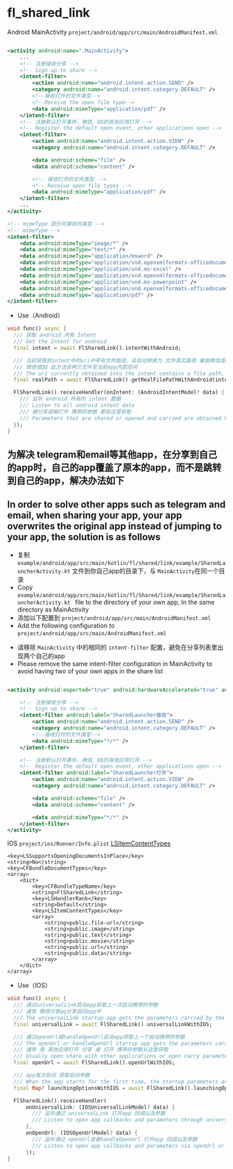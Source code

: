 # fl_shared_link

Android MainActivity `project/android/app/src/main/AndroidManifest.xml`

```xml

<activity android:name=".MainActivity">
    ...
    <!-- 注册接收分享 -->
    <!-- Sign up to share -->
    <intent-filter>
        <action android:name="android.intent.action.SEND" />
        <category android:name="android.intent.category.DEFAULT" />
        <!--接收打开的文件类型-->
        <!--Receive the open file type-->
        <data android:mimeType="application/pdf" />
    </intent-filter>
    <!-- 注册默认打开事件，微信、QQ的其他应用打开 -->
    <!-- Register the default open event, other applications open -->
    <intent-filter>
        <action android:name="android.intent.action.VIEW" />
        <category android:name="android.intent.category.DEFAULT" />

        <data android:scheme="file" />
        <data android:scheme="content" />

        <!-- 接收打开的文件类型 -->
        <!-- Receive open file types -->
        <data android:mimeType="application/pdf" />
    </intent-filter>
    ...
</activity>
```

```xml
<!-- mimeType 部分可接收的类型 -->
<!-- mimeType -->
<intent-filter>
    <data android:mimeType="image/*" />
    <data android:mimeType="text/*" />
    <data android:mimeType="application/msword" />
    <data android:mimeType="application/vnd.openxmlformats-officedocument.wordprocessingml.document" />
    <data android:mimeType="application/vnd.ms-excel" />
    <data android:mimeType="application/vnd.openxmlformats-officedocument.spreadsheetml.sheet" />
    <data android:mimeType="application/vnd.ms-powerpoint" />
    <data android:mimeType="application/vnd.openxmlformats-officedocument.presentationml.presentation" />
    <data android:mimeType="application/pdf" />
</intent-filter>
```

- Use（Android）

```dart
void func() async {
  /// 获取 android 所有 Intent
  /// Get the Intent for android
  final intent = await FlSharedLink().intentWithAndroid;

  /// 当前获取到intent中的uri中带有文件路径，会自动转换为 文件真实路径 兼容微信或qq
  /// 微信或QQ 此方法会拷贝文件至当前app内部空间
  /// The uri currently obtained into the intent contains a file path, which is automatically converted to the true path of the file
  final realPath = await FlSharedLink().getRealFilePathWithAndroid(intent.id);

  FlSharedLink().receiveHandler(onIntent: (AndroidIntentModel? data) {
    /// 监听 android 所有的 intent 数据
    /// Listen to all android intent data
    /// 被分享或被打开 携带的参数 都在这里获取
    /// Parameters that are shared or opened and carried are obtained here
  });
}


```

## 为解决 telegram和email等其他app，在分享到自己的app时，自己的app覆盖了原本的app，而不是跳转到自己的app，解决办法如下

## In order to solve other apps such as telegram and email, when sharing your app, your app overwrites the original app instead of jumping to your app, the solution is as follows

- 复制 `example/android/app/src/main/kotlin/fl/shared/link/example/SharedLauncherActivity.kt` 文件到你自己app的目录下，与 `MainActivity`在同一个目录
- Copy `example/android/app/src/main/kotlin/fl/Shared/link/example/SharedLauncherActivity.kt ` file to the directory of your own app, In the same directory as MainActivity
- 添加以下配置到 `project/android/app/src/main/AndroidManifest.xml`
- Add the following configuration to  `project/android/app/src/main/AndroidManifest.xml`

* 请移除 `MainActivity` 中的相同的 `intent-filter` 配置，避免在分享列表里出现两个自己的app
* Please remove the same intent-filter configuration in MainActivity to avoid having two of your own apps in the share list

```xml

<activity android:exported="true" android:hardwareAccelerated="true" android:launchMode="singleInstance" android:name=".SharedLauncherActivity" android:theme="@style/LaunchTheme">

    <!-- 注册接收分享 -->
    <!-- Sign up to share -->
    <intent-filter android:label="SharedLauncher接收">
        <action android:name="android.intent.action.SEND" />
        <category android:name="android.intent.category.DEFAULT" />
        <!--接收打开的文件类型-->
        <data android:mimeType="*/*" />
    </intent-filter>

    <!-- 注册默认打开事件，微信、QQ的其他应用打开 -->
    <!-- Register the default open event, other applications open -->
    <intent-filter android:label="SharedLauncher打开">
        <action android:name="android.intent.action.VIEW" />
        <category android:name="android.intent.category.DEFAULT" />

        <data android:scheme="file" />
        <data android:scheme="content" />

        <data android:mimeType="*/*" />
    </intent-filter>
</activity>

```

IOS `project/ios/Runner/Info.plist`
[LSItemContentTypes](https://developer.apple.com/library/archive/documentation/Miscellaneous/Reference/UTIRef/Articles/System-DeclaredUniformTypeIdentifiers.html)

```plist
<key>LSSupportsOpeningDocumentsInPlace</key>
<string>No</string>
<key>CFBundleDocumentTypes</key>
<array>
    <dict>
        <key>CFBundleTypeName</key>
        <string>FlSharedLink</string>
        <key>LSHandlerRank</key>
        <string>Default</string>
        <key>LSItemContentTypes</key>
        <array>
            <string>public.file-url</string>
            <string>public.image</string>
            <string>public.text</string>
            <string>public.movie</string>
            <string>public.url</string>
            <string>public.data</string>
        </array>
    </dict>
</array>
```

- Use（IOS）

```dart
void func() async {
  /// 通过universalLink启动app获取上一次启动携带的参数
  /// 通常 微信分享qq分享返回app中 
  /// The universalLink startup app gets the parameters carried by the last startup
  final universalLink = await FlSharedLink().universalLinkWithIOS;

  /// 通过openUrl或handleOpenUrl启动app获取上一个启动携带的参数
  /// The openUrl or handleOpenUrl startup app gets the parameters carried by the last startup
  /// 通常 用 其他应用打开 分享 或 打开 携带的参数从这里获取
  /// Usually open share with other applications or open carry parameters obtained from here
  final openUrl = await FlSharedLink().openUrlWithIOS;

  /// app首次启动 获取启动参数
  /// When the app starts for the first time, the startup parameters are obtained
  final Map? launchingOptionsWithIOS = await FlSharedLink().launchingOptionsWithIOS;

  FlSharedLink().receiveHandler(
      onUniversalLink: (IOSUniversalLinkModel? data) {
        /// 监听通过 universalLink 打开app 回调以及参数
        /// Listen to open app callbacks and parameters through universalLink
      },
      onOpenUrl: (IOSOpenUrlModel? data) {
        /// 监听通过 openUrl或者handleOpenUrl 打开app 回调以及参数
        /// Listen to open app callbacks and parameters via openUrl or handleOpenUrl
      });
}
```